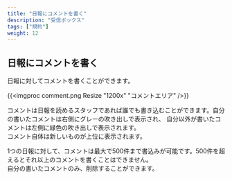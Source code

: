 ```yaml
---
title: "日報にコメントを書く"
description: "受信ボックス"
tags: ["規約"]
weight: 12
---
```


## 日報にコメントを書く

日報に対してコメントを書くことができます。

{{<imgproc comment.png Resize "1200x" "コメントエリア" />}}

コメントは日報を読めるスタッフであれば誰でも書き込むことができます。自分の書いたコメントは右側にグレーの吹き出しで表示され、
自分以外が書いたコメントは左側に緑色の吹き出しで表示されます。  
コメント自体は新しいものが上位に表示されます。

1つの日報に対して、コメントは最大で500件まで書込みが可能です。500件を超えるとそれ以上のコメントを書くことはできません。  
自分の書いたコメントのみ、削除することができます。

